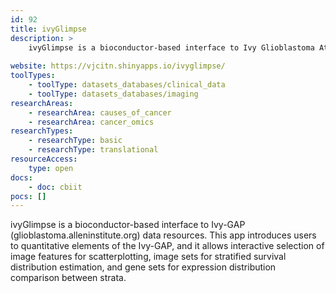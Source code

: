 ```yaml
---
id: 92
title: ivyGlimpse
description: >
    ivyGlimpse is a bioconductor-based interface to Ivy Glioblastoma Atlas Project (Ivy-GAP) data resources, allowing interactive selection of image features for scatterplotting, image sets for stratified survival distribution estimation, and  gene sets for expression distribution comparison between strata.
    
website: https://vjcitn.shinyapps.io/ivyglimpse/
toolTypes:
    - toolType: datasets_databases/clinical_data
    - toolType: datasets_databases/imaging
researchAreas:
    - researchArea: causes_of_cancer
    - researchArea: cancer_omics
researchTypes:
    - researchType: basic
    - researchType: translational
resourceAccess:
    type: open
docs:
    - doc: cbiit
pocs: []        
---
```

ivyGlimpse is a bioconductor-based interface to Ivy-GAP (glioblastoma.alleninstitute.org) data resources. This app introduces users to quantitative elements of the Ivy-GAP, and it allows interactive selection of image features for scatterplotting, image sets for stratified survival distribution estimation, and gene sets for expression distribution comparison between strata.
